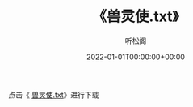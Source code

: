 ﻿---
title:  《兽灵使.txt》
date:   2022-01-01T00:00:00+00:00
author: 听松阁
layout: post
permalink: /兽灵使/
categories: 小说
tags: [小说]
---

点击《 [兽灵使.txt](http://img.660000.xyz/bookstukust/book/bntxt/10/兽灵使.txt)》进行下载